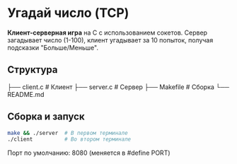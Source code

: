 # Угадай число (TCP)

**Клиент-серверная игра** на C с использованием сокетов. Сервер загадывает число (1-100), клиент угадывает за 10 попыток, получая подсказки "Больше/Меньше".

## Структура

├── client.c # Клиент
├── server.c # Сервер
├── Makefile # Сборка
└── README.md

## Сборка и запуск
```bash
make && ./server  # В первом терминале
./client          # Во втором терминале
```
Порт по умолчанию: 8080 (меняется в #define PORT)
